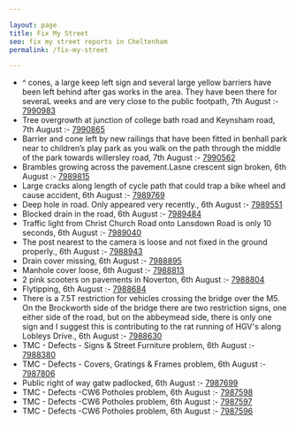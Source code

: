 ```yaml
---

layout: page
title: Fix My Street
seo: fix my street reports in Cheltenham
permalink: /fix-my-street

---
```


<!-- fix_marker starts -->

- ^ cones, a large keep left sign and several large yellow barriers have been left behind after gas works in the area. They have been there for severaL weeks and are very close to the public footpath, 7th August :- [7990983](https://www.fixmystreet.com/report/7990983)
- Tree overgrowth at junction of college bath road and Keynsham road, 7th August :- [7990865](https://www.fixmystreet.com/report/7990865)
- Barrier and cone left by new railings that have been fitted in benhall park near to children’s play park as you walk on the path through the middle of the park towards willersley road, 7th August :- [7990562](https://www.fixmystreet.com/report/7990562)
- Brambles growing across the pavement.Lasne crescent sign broken, 6th August :- [7989815](https://www.fixmystreet.com/report/7989815)
- Large cracks along length of cycle path that could trap a bike wheel and cause accident, 6th August :- [7989769](https://www.fixmystreet.com/report/7989769)
- Deep hole in road. Only appeared very recently., 6th August :- [7989551](https://www.fixmystreet.com/report/7989551)
- Blocked drain in the road, 6th August :- [7989484](https://www.fixmystreet.com/report/7989484)
- Traffic light from Christ Church Road onto Lansdown Road is only 10 seconds, 6th August :- [7989040](https://www.fixmystreet.com/report/7989040)
- The post nearest to the camera is loose and not fixed in the ground properly., 6th August :- [7988943](https://www.fixmystreet.com/report/7988943)
- Drain cover missing, 6th August :- [7988895](https://www.fixmystreet.com/report/7988895)
- Manhole cover loose, 6th August :- [7988813](https://www.fixmystreet.com/report/7988813)
- 2 pink scooters on pavements in Noverton, 6th August :- [7988804](https://www.fixmystreet.com/report/7988804)
- Flytipping, 6th August :- [7988684](https://www.fixmystreet.com/report/7988684)
- There is a 7.5T restriction for vehicles crossing the bridge over the M5. On the Brockworth side of the bridge there are two restriction signs, one either side of the road, but on the abbeymead side, there is only one sign and I suggest this is contributing to the rat running of HGV's along Lobleys Drive., 6th August :- [7988630](https://www.fixmystreet.com/report/7988630)
- TMC - Defects - Signs & Street Furniture problem, 6th August :- [7988380](https://www.fixmystreet.com/report/7988380)
- TMC - Defects - Covers, Gratings & Frames problem, 6th August :- [7987806](https://www.fixmystreet.com/report/7987806)
- Public right of way gatw padlocked, 6th August :- [7987699](https://www.fixmystreet.com/report/7987699)
- TMC - Defects -CW6 Potholes  problem, 6th August :- [7987598](https://www.fixmystreet.com/report/7987598)
- TMC - Defects -CW6 Potholes  problem, 6th August :- [7987597](https://www.fixmystreet.com/report/7987597)
- TMC - Defects -CW6 Potholes  problem, 6th August :- [7987596](https://www.fixmystreet.com/report/7987596)

<!-- fix_marker ends -->